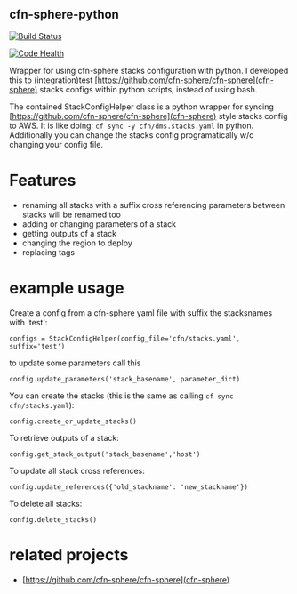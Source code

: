 ## cfn-sphere-python

[![Build Status](https://travis-ci.org/ImmobilienScout24/cfn-sphere-python.svg?branch=master)](https://travis-ci.org/ImmobilienScout24/cfn-sphere-python)

[![Code Health](https://landscape.io/github//ImmobilienScout24/cfn-sphere-python/master/landscape.svg?style=flat)](https://landscape.io/github/ImmobilienScout24/cfn-sphere-python/master)

Wrapper for using cfn-sphere stacks configuration with python.
I developed this to (integration)test [https://github.com/cfn-sphere/cfn-sphere](cfn-sphere) stacks configs within python scripts, instead of using bash.

The contained StackConfigHelper class is a python wrapper for syncing [https://github.com/cfn-sphere/cfn-sphere](cfn-sphere)
style stacks config to AWS.
It is like doing: ```cf sync -y cfn/dms.stacks.yaml``` in python.
Additionally you can change the stacks config programatically w/o changing
your config file.

# Features

- renaming all stacks with a suffix
  cross referencing parameters between stacks will be renamed too
- adding or changing parameters of a stack
- getting outputs of a stack
- changing the region to deploy
- replacing tags

# example usage

Create a config from a cfn-sphere yaml file with suffix the stacksnames with 'test':
```
configs = StackConfigHelper(config_file='cfn/stacks.yaml', suffix='test')
```
to update some parameters call this
```
config.update_parameters('stack_basename', parameter_dict)
```

You can create the stacks (this is the same as calling ```cf sync cfn/stacks.yaml```):
```
config.create_or_update_stacks()
```
To retrieve outputs of a stack:
```
config.get_stack_output('stack_basename','host')
```
To update all stack cross references:
```
config.update_references({'old_stackname': 'new_stackname'})
```
To delete all stacks:
```
config.delete_stacks()
```

# related projects

* [https://github.com/cfn-sphere/cfn-sphere](cfn-sphere)
